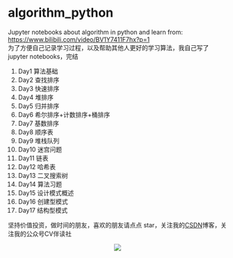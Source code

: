 # algorithm_python
Jupyter notebooks about algorithm in python and learn from:  
https://www.bilibili.com/video/BV1Y7411F7hx?p=1  
为了方便自己记录学习过程，以及帮助其他人更好的学习算法，我自己写了jupyter notebooks，完结

01. Day1 算法基础
02. Day2 查找排序
03. Day3 快速排序
04. Day4 堆排序
05. Day5 归并排序
06. Day6 希尔排序+计数排序+桶排序
07. Day7 基数排序
8. Day8 顺序表
9. Day9 堆栈队列
10. Day10 迷宫问题
11. Day11 链表
12. Day12 哈希表
13. Day13 二叉搜索树
14. Day14 算法习题
15. Day15 设计模式概述
16. Day16 创建型模式
17. Day17 结构型模式



坚持价值投资，做时间的朋友，喜欢的朋友请点点 star，关注我的[CSDN](https://mp.csdn.net/console/article)博客，关注我的公众号CV伴读社

<div align=center><img src="https://github.com/xiaoxuebajie/algorithm/tree/master/python/images/qrcode.jpg" style='zoom:100%'>

